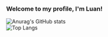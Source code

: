 ### Welcome to my profile, I'm Luan!

![Anurag's GitHub stats](https://github-readme-stats.vercel.app/api?username=Luan-zanardo&theme=midnight-purple&show_icons=true)
<br>
![Top Langs](https://github-readme-stats.vercel.app/api/top-langs/?username=Luan-zanardo&hide_progress=true)
